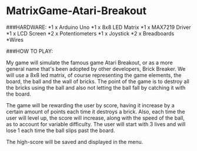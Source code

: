 # MatrixGame-Atari-Breakout

###HARDWARE: 
*1 x Arduino Uno
*1 x 8x8 LED Matrix 
*1 x MAX7219 Driver 
*1 x LCD Screen 
*2 x Potentiometers
*1 x Joystick 
*2 x Breadboards 
*Wires 
 
###HOW TO PLAY: 










My game will simulate the famous game Atari Breakout, or as a more general name that's been adopted by other developers, Brick Breaker. We will use a 8x8 led matrix, of course representing the game elements, the board, the ball and the wall of bricks. The point of the game is to destroy all the bricks using the ball and also not letting the ball fall by catching it with the board. 

The game will be rewarding the user by score, having it increase by a certain amount of points each time it destroys a brick. Also, each time the user will level up, the score will increase, along with the speed of the ball, as to account for variable difficulty. The user will start with 3 lives and will lose 1 each time the ball slips past the board. 

The high-score will be saved and displayed in the menu. 

